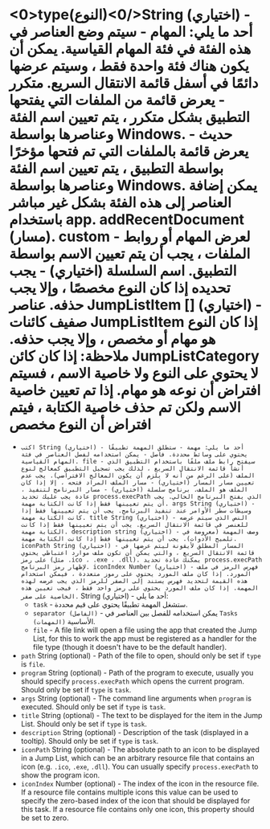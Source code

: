# <0>type(النوع)<0/>String (اختياري) - أحد ما يلي: المهام - سيتم وضع العناصر في هذه الفئة في فئة المهام القياسية. يمكن أن يكون هناك فئة واحدة فقط ، وسيتم عرضها دائمًا في أسفل قائمة الانتقال السريع. متكرر - يعرض قائمة من الملفات التي يفتحها التطبيق بشكل متكرر ، يتم تعيين اسم الفئة وعناصرها بواسطة Windows. حديث - يعرض قائمة بالملفات التي تم فتحها مؤخرًا بواسطة التطبيق ، يتم تعيين اسم الفئة وعناصرها بواسطة Windows. يمكن إضافة العناصر إلى هذه الفئة بشكل غير مباشر باستخدام app. addRecentDocument (مسار). custom - لعرض المهام أو روابط الملفات ، يجب أن يتم تعيين الاسم بواسطة التطبيق. اسم السلسلة (اختياري) - يجب تحديده إذا كان النوع مخصصًا ، وإلا يجب حذفه. عناصر JumpListItem [] (اختياري) - صفيف كائنات JumpListItem إذا كان النوع هو مهام أو مخصص ، وإلا يجب حذفه. ملاحظة: إذا كان كائن JumpListCategory لا يحتوي على النوع ولا خاصية الاسم ، فسيتم افتراض أن نوعه هو مهام. إذا تم تعيين خاصية الاسم ولكن تم حذف خاصية الكتابة ، فيتم افتراض أن النوع مخصص

* `اكتب String (اختياري) - أحد ما يلي:
مهمة - ستطلق المهمة تطبيقًا يحتوي على وسائط محددة.
فاصل - يمكن استخدامه لفصل العناصر في فئة المهام القياسية.
file - سيفتح رابط ملف ملفًا باستخدام التطبيق الذي أنشأ قائمة الانتقال السريع ، لذلك يجب تسجيل التطبيق كمعالج لنوع الملف (على الرغم من أنه لا يلزم أن يكون المعالج الافتراضي).
يجب عدم تعيين مسار المسار (اختياري) - مسار الملف المراد فتحه ، إلا إذا كان الملف هو الملف.
برنامج سلسلة (اختياري) - مسار البرنامج لتنفيذ ، عادة يجب عليك تحديد process.execPath الذي يفتح البرنامج الحالي. يجب أن يتم تعيينها فقط إذا كانت الكتابة مهمة.
args String (اختياري) - وسيطات سطر الأوامر عند تنفيذ البرنامج. يجب أن يتم تعيينها فقط إذا كانت الكتابة مهمة.
title String (اختياري) - النص الذي سيتم عرضه للعنصر في قائمة الانتقال السريع. يجب أن يتم تعيينها فقط إذا كانت الكتابة مهمة.
description string (اختياري) - وصف المهمة (معروضة في تلميح الأدوات). يجب أن يتم تعيينها فقط إذا كانت الكتابة مهمة.
iconPath String (اختياري) - المسار المطلق لأيقونة ليتم عرضها في قائمة الانتقال السريع ، والتي يمكن أن تكون ملف موارد اعتباطي يحتوي على رمز (مثل .ico ، .exe ، .dll). يمكنك عادة تحديد process.execPath لإظهار رمز البرنامج.
iconIndex Number (اختياري) - فهرس الرمز في ملف المورد. إذا كان ملف المورد يحتوي على رموز متعددة ، فيمكن استخدام هذه القيمة لتحديد فهرس يستند إلى الصفر للرمز الذي يجب عرضه لهذه المهمة. إذا كان ملف المورد يحتوي على رمز واحد فقط ، فيجب تعيين هذه الخاصية على صفر.` String (اختياري) - أحد ما يلي: 
  * `task` - ستشغل المهمة تطبيقًا يحتوي على قيم محددة.
  * `separator (الفاصل)` - يمكن استخدامه للفصل بين العناصر في `Tasks (المهمات)` الأساسية.
  * `file` - A file link will open a file using the app that created the Jump List, for this to work the app must be registered as a handler for the file type (though it doesn't have to be the default handler).
* `path` String (optional) - Path of the file to open, should only be set if `type` is `file`.
* `program` String (optional) - Path of the program to execute, usually you should specify `process.execPath` which opens the current program. Should only be set if `type` is `task`.
* `args` String (optional) - The command line arguments when `program` is executed. Should only be set if `type` is `task`.
* `title` String (optional) - The text to be displayed for the item in the Jump List. Should only be set if `type` is `task`.
* `description` String (optional) - Description of the task (displayed in a tooltip). Should only be set if `type` is `task`.
* `iconPath` String (optional) - The absolute path to an icon to be displayed in a Jump List, which can be an arbitrary resource file that contains an icon (e.g. `.ico`, `.exe`, `.dll`). You can usually specify `process.execPath` to show the program icon.
* `iconIndex` Number (optional) - The index of the icon in the resource file. If a resource file contains multiple icons this value can be used to specify the zero-based index of the icon that should be displayed for this task. If a resource file contains only one icon, this property should be set to zero.